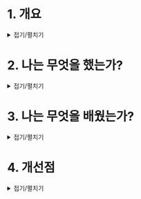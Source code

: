 # 1. 개요

<details>
<summary>접기/펼치기</summary>

```
내가 원하는 대로 레벨을 디자인하자.
```

### 스토리
```
‘주인공이 보스를 처치하기 위해 스톤우드에 봉인된 무기를 찾으러 간다’

봉인된 무기를 찾기위한 레벨을 만든다.
```

### 시각적인 배경
```
마법이 존재하는 15세기 초 중세 판타지
```
### 공간적인 배경
```
폭포가 떨어져 내려 흐르는 강이 스톤우드 가운데를 가로지른 협곡 사이를 흐르고 있고 그 사이를 잇는 나무다리가 있다.

마을은 폐광과 나무가 우거진 쪽으로 나뉘어 있다.
```
</details>


# 2. 나는 무엇을 했는가?

<details>
<summary>접기/펼치기</summary>

### 스케치
![image](https://github.com/JM94Ent/TIL-WIL/assets/143363550/acc28757-9423-41e8-bbfb-cbcc6f974267)
```

```
</details>

# 3. 나는 무엇을 배웠는가?

<details>
<summary>접기/펼치기</summary>

```

```
</details>

# 4. 개선점

<details>
<summary>접기/펼치기</summary>

```

```
</details>


